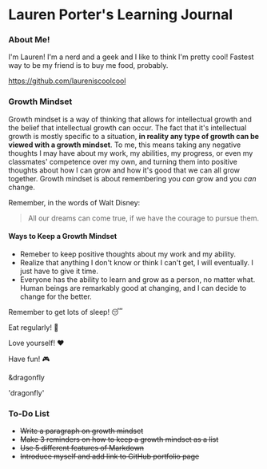 # Lauren Porter's Learning Journal

### About Me!

I'm Lauren! I'm a nerd and a geek and I like to think I'm pretty cool! Fastest way to be my friend is to buy me food, probably.

https://github.com/laureniscoolcool

### Growth Mindset

Growth mindset is a way of thinking that allows for intellectual growth and the belief that intellectual growth can occur. The fact that it's intellectual growth is mostly specific to a situation, **in reality any type of growth can be viewed with a growth mindset**. To me, this means taking any negative thoughts I may have about my work, my abilities, my progress, or even my classmates' competence over my own, and turning them into positive thoughts about how I can grow and how it's good that we can all grow together. Growth mindset is about remembering you *can* grow and you *can* change.

Remember, in the words of Walt Disney:
> All our dreams can come true, if we have the courage to pursue them.

#### Ways to Keep a Growth Mindset
- Remeber to keep positive thoughts about my work and my ability.
- Realize that anything I don't know or think I can't get, I will eventually. I just have to give it time.
- Everyone has the ability to learn and grow as a person, no matter what. Human beings are remarkably good at changing, and I can decide to change for the better.

Remember to get lots of sleep! :sleeping:

Eat regularly! :ramen:

Love yourself! :hearts:

Have fun! :video_game:

&dragonfly

'dragonfly'

### To-Do List
- ~~Write a paragraph on growth mindset~~
- ~~Make 3 reminders on how to keep a growth mindset as a list~~
- ~~Use 5 different features of Markdown~~
- ~~Introduce myself and add link to GitHub portfolio page~~
